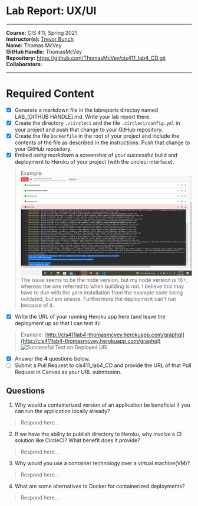 # Lab Report: UX/UI
___
**Course:** CIS 411, Spring 2021  
**Instructor(s):** [Trevor Bunch](https://github.com/trevordbunch)  
**Name:** Thomas McVey  
**GitHub Handle:** ThomasMcVey  
**Repository:** https://github.com/ThomasMcVey/cis411_lab4_CD.git
**Collaborators:** 
___

# Required Content

- [x] Generate a markdown file in the labreports directoy named LAB_[GITHUB HANDLE].md. Write your lab report there.
- [x] Create the directory ```./circleci``` and the file ```.circleci/config.yml``` in your project and push that change to your GitHub repository.
- [x] Create the file ```Dockerfile``` in the root of your project and include the contents of the file as described in the instructions. Push that change to your GitHub repository.
- [x] Embed _using markdown_ a screenshot of your successful build and deployment to Heroku of your project (with the circleci interface).  
> Example: ![Successful Build](/assets/CIBuild.png)
> The issue seems to be the node version, but my node version is 16+, whereas the one referred to when building is not. I believe this may have to due with the yarn installation from the example code being outdated, but am unsure. Furthermore the deployment can't run because of it.
- [x] Write the URL of your running Heroku app here (and leave the deployment up so that I can test it):  
> Example: [http://cis411lab4-thomasmcvey.herokuapp.com/graphql](http://cis411lab4-thomasmcvey.herokuapp.com/graphql)
> ![Successful Test on Deployed URL](../ex/trevordbunch_lab2_01.png)
- [x] Answer the **4** questions below.
- [ ] Submit a Pull Request to cis411_lab4_CD and provide the URL of that Pull Request in Canvas as your URL submission.

## Questions
1. Why would a containerized version of an application be beneficial if you can run the application locally already?
> Respond here...
2. If we have the ability to publish directory to Heroku, why involve a CI solution like CircleCI? What benefit does it provide?
> Respond here...
3. Why would you use a container technology over a virtual machine(VM)?
> Respond here...
4. What are some alternatives to Docker for containerized deployments?
> Respond here...